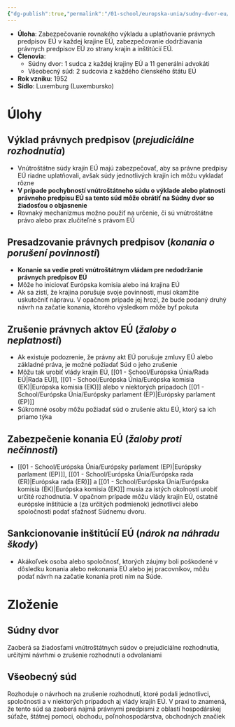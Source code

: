 ```yaml
---
{"dg-publish":true,"permalink":"/01-school/europska-unia/sudny-dvor-eu/","tags":["year1","winterSemester","uniEU"]}
---
```


- **Úloha**: Zabezpečovanie rovnakého výkladu a uplatňovanie právnych predpisov EÚ v každej krajine EÚ, zabezpečovanie dodržiavania právnych predpisov EÚ zo strany krajín a inštitúcií EÚ.
- **Členovia**:
    - Súdny dvor: 1 sudca z každej krajiny EÚ a 11 generálni advokáti
    - Všeobecný súd: 2 sudcovia z každého členského štátu EÚ
- **Rok vzniku**: 1952
- **Sídlo**: Luxemburg (Luxembursko)

# Úlohy

## Výklad právnych predpisov (*prejudiciálne rozhodnutia*)
- Vnútroštátne súdy krajín EÚ majú zabezpečovať, aby sa právne predpisy EÚ riadne uplatňovali, avšak súdy jednotlivých krajín ich môžu vykladať rôzne
- **V prípade pochybností vnútroštátneho súdu o výklade alebo platnosti právneho predpisu EÚ sa tento súd môže obrátiť na Súdny dvor so žiadosťou o objasnenie**
- Rovnaký mechanizmus možno použiť na určenie, či sú vnútroštátne právo alebo prax zlučiteľné s právom EÚ

## Presadzovanie právnych predpisov (*konania o porušení povinnosti*)
- **Konanie sa vedie proti vnútroštátnym vládam pre nedodržanie právnych predpisov EÚ**
- Môže ho iniciovať Európska komisia alebo iná krajina EÚ
- Ak sa zistí, že krajina porušuje svoje povinnosti, musí okamžite uskutočniť nápravu. V opačnom prípade jej hrozí, že bude podaný druhý návrh na začatie konania, ktorého výsledkom môže byť pokuta

## Zrušenie právnych aktov EÚ (*žaloby o neplatnosti*)

- Ak existuje podozrenie, že právny akt EÚ porušuje zmluvy EÚ alebo základné práva, je možné požiadať Súd o jeho zrušenie
- Môžu tak urobiť vlády krajín EÚ, [[01 - School/Európska Únia/Rada EÚ\|Rada EÚ]], [[01 - School/Európska Únia/Európska komisia (EK)\|Európska komisia (EK)]] alebo v niektorých prípadoch [[01 - School/Európska Únia/Európsky parlament (EP)\|Európsky parlament (EP)]]
- Súkromné osoby môžu požiadať súd o zrušenie aktu EÚ, ktorý sa ich priamo týka

## Zabezpečenie konania EÚ (*žaloby proti nečinnosti*)
- [[01 - School/Európska Únia/Európsky parlament (EP)\|Európsky parlament (EP)]], [[01 - School/Európska Únia/Európska rada (ER)\|Európska rada (ER)]] a [[01 - School/Európska Únia/Európska komisia (EK)\|Európska komisia (EK)]] musia za istých okolností urobiť určité rozhodnutia. V opačnom prípade môžu vlády krajín EÚ, ostatné európske inštitúcie a (za určitých podmienok) jednotlivci alebo spoločnosti podať sťažnosť Súdnemu dvoru.

## Sankcionovanie inštitúcií EÚ (*nárok na náhradu škody*)
- Akákoľvek osoba alebo spoločnosť, ktorých záujmy boli poškodené v dôsledku konania alebo nekonania EÚ alebo jej pracovníkov, môžu podať návrh na začatie konania proti nim na Súde.

# Zloženie

## Súdny dvor
Zaoberá sa žiadosťami vnútroštátnych súdov o prejudiciálne rozhodnutia, určitými návrhmi o zrušenie rozhodnutí a odvolaniami

## Všeobecný súd
Rozhoduje o návrhoch na zrušenie rozhodnutí, ktoré podali jednotlivci, spoločnosti a v niektorých prípadoch aj vlády krajín EÚ. V praxi to znamená, že tento súd sa zaoberá najmä právnymi predpismi z oblastí hospodárskej súťaže, štátnej pomoci, obchodu, poľnohospodárstva, obchodných značiek